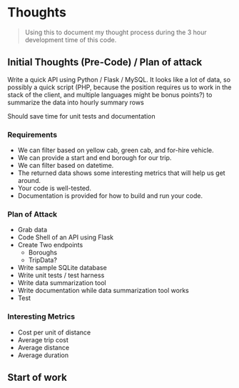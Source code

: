 # Thoughts

> Using this to document my thought process 
during the 3 hour development time of this code.

## Initial Thoughts (Pre-Code) / Plan of attack

Write a quick API using Python / Flask / MySQL. It looks
like a lot of data, so possibly a quick script (PHP, because the position requires
us to work in the stack of the client, and multiple languages might be bonus points?)
to summarize the data into hourly summary rows

Should save time for unit tests and documentation

### Requirements

*   We can filter based on yellow cab, green cab, and for-hire vehicle.
*   We can provide a start and end borough for our trip.
*   We can filter based on datetime.
*   The returned data shows some interesting metrics that will help us get around.
*   Your code is well-tested.
*   Documentation is provided for how to build and run your code.


### Plan of Attack

* Grab data
* Code Shell of an API using Flask
* Create Two endpoints
	* Boroughs
	* TripData?
* Write sample SQLite database
* Write unit tests / test harness
* Write data summarization tool
* Write documentation while data summarization tool works
* Test

### Interesting Metrics

- Cost per unit of distance
- Average trip cost
- Average distance
- Average duration


## Start of work 


